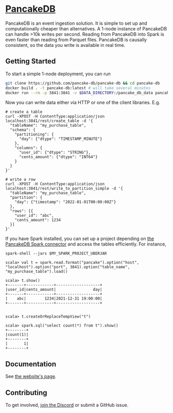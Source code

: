 # [PancakeDB](https://pancakedb.com)

PancakeDB is an event ingestion solution.
It is simple to set up and computationally cheaper than alternatives.
A 1-node instance of PancakeDB can handle >10k writes per second.
Reading from PancakeDB into Spark is even faster than reading from Parquet files.
PancakeDB is causally consistent, so the data you write is available in real time.

## Getting Started

To start a simple 1-node deployment, you can run
```bash
git clone https://github.com/pancake-db/pancake-db && cd pancake-db
docker build . -t pancake-db:latest # will take several minutes
docker run --rm -p 3841:3841 -v $DATA_DIRECTORY:/pancake_db_data pancake-db:latest
```

Now you can write data either via HTTP or one of the client libraries. E.g.
```
# create a table
curl -XPOST -H ContentType:application/json localhost:3841/rest/create_table -d '{
  "tableName": "my_purchase_table",
  "schema": {
    "partitioning": {
      "day": {"dtype": "TIMESTAMP_MINUTE"}
    },
    "columns": {
      "user_id": {"dtype": "STRING"},
      "cents_amount": {"dtype": "INT64"}
    }
  }
}'

# write a row
curl -XPOST -H ContentType:application/json localhost:3841/rest/write_to_partition_simple -d '{
  "tableName": "my_purchase_table",
  "partition": {
    "day": {"timestamp": "2022-01-01T00:00:00Z"}
  },
  "rows": [{
    "user_id": "abc",
    "cents_amount": 1234
  }]
}'
```

If you have Spark installed, you can set up a project depending on [the PancakeDB Spark connector]() and access the tables efficiently.
For instance,
```
spark-shell --jars $MY_SPARK_PROJECT_UBERJAR

scala> val t = spark.read.format("pancake").option("host", "localhost").option("port", 3841).option("table_name", "my_purchase_table").load()

scala> t.show()
+-------+------------+-------------------+                                      
|user_id|cents_amount|                day|
+-------+------------+-------------------+
|    abc|        1234|2021-12-31 19:00:00|
+-------+------------+-------------------+


scala> t.createOrReplaceTempView("t")

scala> spark.sql("select count(*) from t").show()
+--------+
|count(1)|
+--------+
|       1|
+--------+
```

## Documentation

See [the website's page](https://pancakedb.com/documentation/).

## Contributing

To get involved, [join the Discord](https://discord.gg/f6eRXgMP8w) or submit a GitHub issue.

